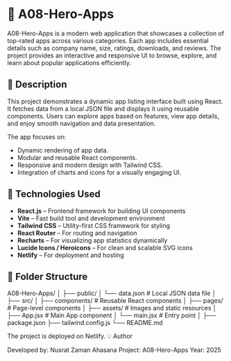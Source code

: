 # 🚀 A08-Hero-Apps

A08-Hero-Apps is a modern web application that showcases a collection of top-rated apps across various categories. Each app includes essential details such as company name, size, ratings, downloads, and reviews. The project provides an interactive and responsive UI to browse, explore, and learn about popular applications efficiently.

## 📝 Description

This project demonstrates a dynamic app listing interface built using React. It fetches data from a local JSON file and displays it using reusable components. Users can explore apps based on features, view app details, and enjoy smooth navigation and data presentation.

The app focuses on:
- Dynamic rendering of app data.
- Modular and reusable React components.
- Responsive and modern design with Tailwind CSS.
- Integration of charts and icons for a visually engaging UI.

## 🧰 Technologies Used

- **React.js** – Frontend framework for building UI components  
- **Vite** – Fast build tool and development environment  
- **Tailwind CSS** – Utility-first CSS framework for styling  
- **React Router** – For routing and navigation  
- **Recharts** – For visualizing app statistics dynamically  
- **Lucide Icons / Heroicons** – For clean and scalable SVG icons  
- **Netlify** – For deployment and hosting  

## 📂 Folder Structure

A08-Hero-Apps/
│
├── public/
│ └── data.json # Local JSON data file
│
├── src/
│ ├── components/ # Reusable React components
│ ├── pages/ # Page-level components
│ ├── assets/ # Images and static resources
│ ├── App.jsx # Main App component
│ └── main.jsx # Entry point
│
├── package.json
├── tailwind.config.js
└── README.md

The project is deployed on Netlify.
💡 Author

Developed by: Nusrat Zaman Ahasana
Project: A08-Hero-Apps
Year: 2025